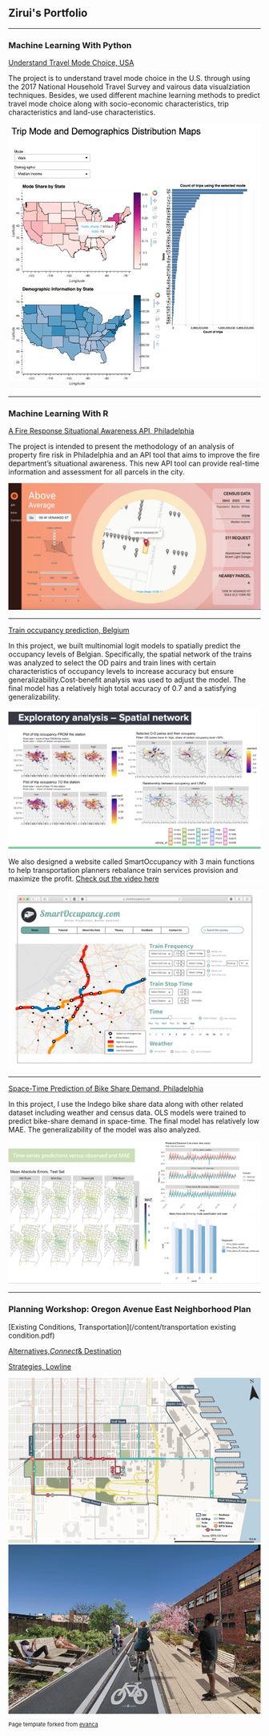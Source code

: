 ## Zirui's Portfolio
---
### Machine Learning With Python 

[Understand Travel Mode Choice, USA](https://hqiao97.github.io/travelmode/)

The project is to understand travel mode choice in the U.S. through using the 2017 National Household Travel Survey and vairous data visualziation techniques. Besides, we used different machine learning methods to predict travel mode choice along with socio-economic characteristics, trip characteristics and land-use characteristics. 

<img src="images/mode-share-app2.png?raw=true"/>

---
### Machine Learning With R 

[A Fire Response Situational Awareness API, Philadelphia](/content/Fire_Response_Situational_Awareness_API.html)

The project is intended to present the methodology of an analysis of property fire risk in Philadelphia and an API tool that aims to improve the fire department’s situational awareness. This new API tool can provide real-time information and assessment for all parcels in the city. 

<img src="images/fire_api.png?raw=true"/>

---
[Train occupancy prediction, Belgium](/content/occupancy_prediction.html)

In this project, we built multinomial logit models to spatially predict the occupancy levels of Belgian. Specifically, the spatial network of the trains was analyzed to select the OD pairs and train lines with certain characteristics of occupancy levels to increase accuracy but ensure generalizability.Cost-benefit analysis was used to adjust the model. 
The final model has a relatively high total accuracy of 0.7 and a satisfying generalizability.

<img src="images/EA-spatial network.png?raw=true"/>

We also designed a website called SmartOccupancy with 3 main functions to help transportation planners rebalance train services provision and maximize the profit. <a href="https://www.youtube.com/watch?v=i8b7DR42uhw">Check out the video here</a>

<img src="images/trainoccupancy.png?raw=true"/>

---
[Space-Time Prediction of Bike Share Demand, Philadelphia](/content/Zirui_Chen_Bikeshare_Predict.html)

In this project, I use the Indego bike share data along with other related dataset including weather and census data. OLS models were trained to predict bike-share demand in space-time.
The final model has relatively low MAE. The generalizability of the model was also analyzed.

<img src="images/bikeshare.png?raw=true"/>

---
### Planning Workshop: Oregon Avenue East Neighborhood Plan 

[Existing Conditions, Transportation](/content/transportation existing condition.pdf)

[Alternatives,_Connect_& Destination](/content/Alternatives_Connect_Destination.pdf)

[Strategies, Lowline](/content/strategies_lowline.pdf)

<img src="images/existing condition.png?raw=true"/>

<img src="images/lowline.png?raw=true"/>

<p style="font-size:11px">Page template forked from <a href="https://github.com/evanca/quick-portfolio">evanca</a></p>
<!-- Remove above link if you don't want to attibute -->

